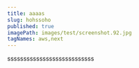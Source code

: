 ```yaml
---
title: aaaas
slug: hohssoho
published: true
imagePath: images/test/screenshot.92.jpg
tagNames: aws,next
---
```

sssssssssssssssssssssssssss